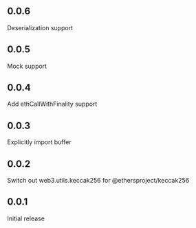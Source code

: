 ## 0.0.6

Deserialization support

## 0.0.5

Mock support

## 0.0.4

Add ethCallWithFinality support

## 0.0.3

Explicitly import buffer

## 0.0.2

Switch out web3.utils.keccak256 for @ethersproject/keccak256

## 0.0.1

Initial release
